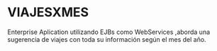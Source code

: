 # VIAJESXMES
Enterprise Aplication  utilizando EJBs como WebServices ,aborda una sugerencia de viajes con toda su información según el mes del año.
